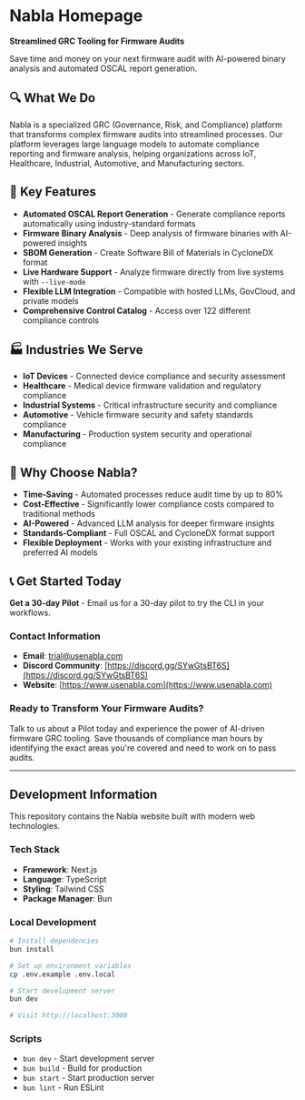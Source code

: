 # Nabla Homepage
**Streamlined GRC Tooling for Firmware Audits**

Save time and money on your next firmware audit with AI-powered binary analysis and automated OSCAL report generation.

## 🔍 What We Do

Nabla is a specialized GRC (Governance, Risk, and Compliance) platform that transforms complex firmware audits into streamlined processes. Our platform leverages large language models to automate compliance reporting and firmware analysis, helping organizations across IoT, Healthcare, Industrial, Automotive, and Manufacturing sectors.

## 🚀 Key Features

- **Automated OSCAL Report Generation** - Generate compliance reports automatically using industry-standard formats
- **Firmware Binary Analysis** - Deep analysis of firmware binaries with AI-powered insights  
- **SBOM Generation** - Create Software Bill of Materials in CycloneDX format
- **Live Hardware Support** - Analyze firmware directly from live systems with `--live-mode`
- **Flexible LLM Integration** - Compatible with hosted LLMs, GovCloud, and private models
- **Comprehensive Control Catalog** - Access over 122 different compliance controls

## 🏭 Industries We Serve

- **IoT Devices** - Connected device compliance and security assessment
- **Healthcare** - Medical device firmware validation and regulatory compliance
- **Industrial Systems** - Critical infrastructure security and compliance
- **Automotive** - Vehicle firmware security and safety standards compliance
- **Manufacturing** - Production system security and operational compliance

## 🎯 Why Choose Nabla?

- **Time-Saving** - Automated processes reduce audit time by up to 80%
- **Cost-Effective** - Significantly lower compliance costs compared to traditional methods
- **AI-Powered** - Advanced LLM analysis for deeper firmware insights
- **Standards-Compliant** - Full OSCAL and CycloneDX format support
- **Flexible Deployment** - Works with your existing infrastructure and preferred AI models

## 📞 Get Started Today

**Get a 30-day Pilot** - Email us for a 30-day pilot to try the CLI in your workflows.

### Contact Information
- **Email**: [trial@usenabla.com](mailto:trial@usenabla.com)
- **Discord Community**: [https://discord.gg/SYwGtsBT6S](https://discord.gg/SYwGtsBT6S)
- **Website**: [https://www.usenabla.com](https://www.usenabla.com)

### Ready to Transform Your Firmware Audits?
Talk to us about a Pilot today and experience the power of AI-driven firmware GRC tooling. Save thousands of compliance man hours by identifying the exact areas you're covered and need to work on to pass audits.

---

## Development Information

This repository contains the Nabla website built with modern web technologies.

### Tech Stack
- **Framework**: Next.js
- **Language**: TypeScript  
- **Styling**: Tailwind CSS
- **Package Manager**: Bun

### Local Development
```bash
# Install dependencies
bun install

# Set up environment variables
cp .env.example .env.local

# Start development server
bun dev

# Visit http://localhost:3000
```

### Scripts
- `bun dev` - Start development server
- `bun build` - Build for production
- `bun start` - Start production server
- `bun lint` - Run ESLint